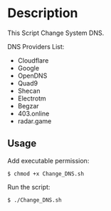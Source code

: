 Description
==============
This Script Change System DNS.

DNS Providers List:
- Cloudflare
- Google
- OpenDNS
- Quad9
- Shecan 
- Electrotm 
- Begzar 
- 403.online 
- radar.game

Usage
------
Add executable permission:
```shell
$ chmod +x Change_DNS.sh
```
Run the script:
```shell
$ ./Change_DNS.sh
```
